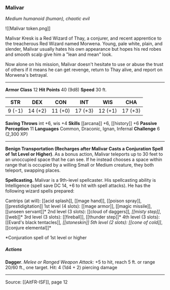 ### Malivar
_Medium humanoid (human), chaotic evil_

![[Malivar token.png]]

Malivar Kresk is a Red Wizard of Thay, a conjurer, and recent apprentice to the treacherous Red Wizard named Morwena. Young, pale white, plain, and slender, Malivar usually hates his own appearance but hopes his red robes and smooth scalp give him a "lean and mean" look.

Now alone on his mission, Malivar doesn't hesitate to use or abuse the trust of others if it means he can get revenge, return to Thay alive, and report on Morwena's betrayal.



---

**Armor Class** 12
**Hit Points** 40 (9d8)
**Speed** 30 ft.

| STR     | DEX     | CON     | INT     | WIS     | CHA     |
|---------|---------|---------|---------|---------|---------|
| 9 (-1) | 14 (+2) | 11 (+0) | 17 (+3) | 12 (+1) | 17 (+3) |

**Saving Throws** int +6, wis +4
**Skills** [[arcana]] +6, [[history]] +6
**Passive Perception** 11
**Languages** Common, Draconic, Ignan, Infernal
**Challenge** 6 (2,300 XP)

---

**Benign Transportation (Recharges after Malivar Casts a Conjuration Spell of 1st Level or Higher)**. As a bonus action, Malivar teleports up to 30 feet to an unoccupied space that he can see. If he instead chooses a space within range that is occupied by a willing Small or Medium creature, they both teleport, swapping places.

**Spellcasting.** Malivar is a 9th-level spellcaster. His spellcasting ability is Intelligence (spell save DC 14, +6 to hit with spell attacks). He has the following wizard spells prepared:

Cantrips (at will): [[acid splash]], [[mage hand]], [[poison spray]], [[prestidigitation]]
1st level (4 slots): [[mage armor]], [[magic missile]], [[unseen servant]]*
2nd level (3 slots): [[cloud of daggers]]*, [[misty step]]*, [[web]]*
3rd level (3 slots): [[fireball]], [[thunder step]]*
4th level (3 slots): [[Evard's black tentacles]]*, [[stoneskin]]
5th level (2 slots): [[cone of cold]]*, [[conjure elemental]]*

*Conjuration spell of 1st level or higher

##### Actions
**Dagger**. _Melee or Ranged Weapon Attack:_ +5 to hit, reach 5 ft. or range 20/60 ft., one target. Hit: 4 (1d4 + 2) piercing damage


---

Source: [[AitFR-ISF]], page 12